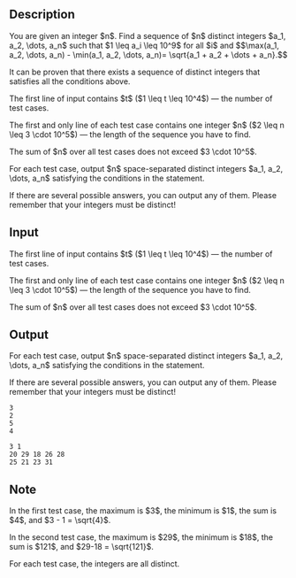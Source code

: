 ## Description

<div><p>You are given an integer $n$. Find a sequence of $n$ <span class="tex-font-style-bf">distinct</span> integers $a_1, a_2, \dots, a_n$ such that $1 \leq a_i \leq 10^9$ for all $i$ and $$\max(a_1, a_2, \dots, a_n) - \min(a_1, a_2, \dots, a_n)= \sqrt{a_1 + a_2 + \dots + a_n}.$$</p><p>It can be proven that there exists a sequence of <span class="tex-font-style-bf">distinct</span> integers that satisfies all the conditions above.</p></div><div class="input-specification"><p>The first line of input contains $t$ ($1 \leq t \leq 10^4$)&nbsp;— the number of test cases.</p><p>The first and only line of each test case contains one integer $n$ ($2 \leq n \leq 3 \cdot 10^5$)&nbsp;— the length of the sequence you have to find.</p><p>The sum of $n$ over all test cases does not exceed $3 \cdot 10^5$.</p></div><div class="output-specification"><p>For each test case, output $n$ space-separated <span class="tex-font-style-bf">distinct</span> integers $a_1, a_2, \dots, a_n$ satisfying the conditions in the statement. </p><p>If there are several possible answers, you can output any of them. Please remember that your integers must be <span class="tex-font-style-bf">distinct</span>!</p></div>

## Input

<p>The first line of input contains $t$ ($1 \leq t \leq 10^4$)&nbsp;— the number of test cases.</p><p>The first and only line of each test case contains one integer $n$ ($2 \leq n \leq 3 \cdot 10^5$)&nbsp;— the length of the sequence you have to find.</p><p>The sum of $n$ over all test cases does not exceed $3 \cdot 10^5$.</p>

## Output

<p>For each test case, output $n$ space-separated <span class="tex-font-style-bf">distinct</span> integers $a_1, a_2, \dots, a_n$ satisfying the conditions in the statement. </p><p>If there are several possible answers, you can output any of them. Please remember that your integers must be <span class="tex-font-style-bf">distinct</span>!</p>





```input1|2,4
3
2
5
4
```




```output1
3 1
20 29 18 26 28
25 21 23 31
```



## Note

<p>In the first test case, the maximum is $3$, the minimum is $1$, the sum is $4$, and $3 - 1 = \sqrt{4}$.</p><p>In the second test case, the maximum is $29$, the minimum is $18$, the sum is $121$, and $29-18 = \sqrt{121}$.</p><p>For each test case, the integers are all <span class="tex-font-style-bf">distinct</span>.</p>
